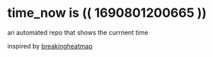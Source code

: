 # time_now is (( 1690801200665 ))

an automated repo that shows the currnent time

inspired by [breakingheatmap](https://github.com/breakingheatmap/breakingheatmap)